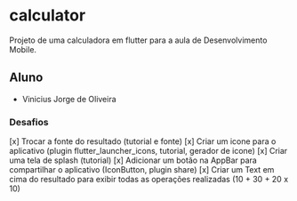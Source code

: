 # calculator

Projeto de uma calculadora em flutter para a aula de Desenvolvimento Mobile.

## Aluno 

- Vinicius Jorge de Oliveira

### Desafios

[x] Trocar a fonte do resultado (tutorial e fonte)
[x] Criar um icone para o aplicativo (plugin flutter_launcher_icons, tutorial, gerador de icone)
[x] Criar uma tela de splash (tutorial)
[x] Adicionar um botão na AppBar para compartilhar o aplicativo (IconButton, plugin share)
[x] Criar um Text em cima do resultado para exibir todas as operações realizadas (10 + 30 + 20 x 10)